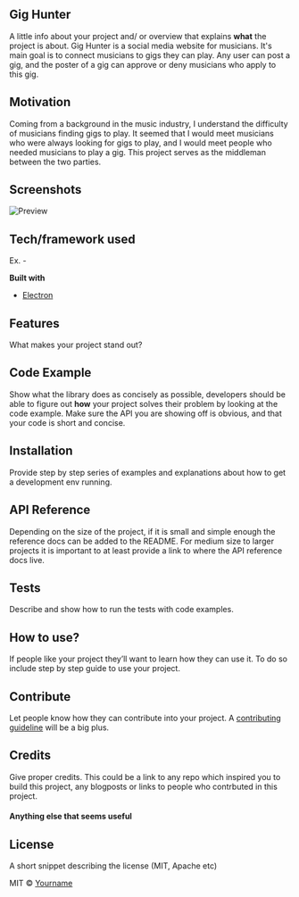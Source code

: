 ## Gig Hunter
A little info about your project and/ or overview that explains **what** the project is about.
Gig Hunter is a social media website for musicians. It's main goal is to connect musicians to gigs they can play. Any user can post a gig, and the poster of a gig can approve or deny musicians who apply to this gig.

## Motivation
Coming from a background in the music industry, I understand the difficulty of musicians finding gigs to play. It seemed that I would meet musicians who were always looking for gigs to play, and I would meet people who needed musicians to play a gig. This project serves as the middleman between the two parties.

## Screenshots
![Preview]()

## Tech/framework used
Ex. -

<b>Built with</b>
- [Electron](https://electron.atom.io)

## Features
What makes your project stand out?

## Code Example
Show what the library does as concisely as possible, developers should be able to figure out **how** your project solves their problem by looking at the code example. Make sure the API you are showing off is obvious, and that your code is short and concise.

## Installation
Provide step by step series of examples and explanations about how to get a development env running.

## API Reference

Depending on the size of the project, if it is small and simple enough the reference docs can be added to the README. For medium size to larger projects it is important to at least provide a link to where the API reference docs live.

## Tests
Describe and show how to run the tests with code examples.

## How to use?
If people like your project they’ll want to learn how they can use it. To do so include step by step guide to use your project.

## Contribute

Let people know how they can contribute into your project. A [contributing guideline](https://github.com/zulip/zulip-electron/blob/master/CONTRIBUTING.md) will be a big plus.

## Credits
Give proper credits. This could be a link to any repo which inspired you to build this project, any blogposts or links to people who contrbuted in this project.

#### Anything else that seems useful

## License
A short snippet describing the license (MIT, Apache etc)

MIT © [Yourname]()
